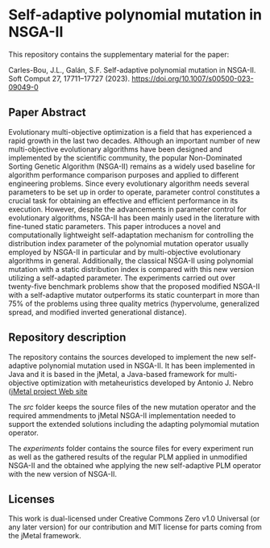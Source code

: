 # Self-adaptive polynomial mutation in NSGA-II

This repository contains the supplementary material for the paper:

Carles-Bou, J.L., Galán, S.F. Self-adaptive polynomial mutation in NSGA-II. Soft Comput 27, 17711–17727 (2023). 
https://doi.org/10.1007/s00500-023-09049-0

## Paper Abstract
Evolutionary multi-objective optimization is a field that has experienced a rapid growth in the last two decades. Although an important number of new multi-objective evolutionary algorithms have been designed and implemented by the scientific community, the popular Non-Dominated Sorting Genetic Algorithm (NSGA-II) remains as a widely used baseline for algorithm performance comparison purposes and applied to different engineering problems. Since every evolutionary algorithm needs several parameters to be set up in order to operate, parameter control constitutes a crucial task for obtaining an effective and efficient performance in its execution. However, despite the advancements in parameter control for evolutionary algorithms, NSGA-II has been mainly used in the literature with fine-tuned static parameters. This paper introduces a novel and computationally lightweight self-adaptation mechanism for controlling the distribution index parameter of the polynomial mutation operator usually employed by NSGA-II in particular and by multi-objective evolutionary algorithms in general. Additionally, the classical NSGA-II using polynomial mutation with a static distribution index is compared with this new version utilizing a self-adapted parameter. The experiments carried out over twenty-five benchmark problems show that the proposed modified NSGA-II with a self-adaptive mutator outperforms its static counterpart in more than 75% of the problems using three quality metrics (hypervolume, generalized spread, and modified inverted generational distance).

## Repository description
The repository contains the sources developed to implement the new self-adaptive polynomial mutation used in NSGA-II. It has been implemented in Java and it is based in the jMetal, a 
Java-based framework for multi-objective optimization with metaheuristics developed by Antonio J. Nebro ([jMetal project Web site](https://github.com/jMetal/jMetal.)

The *src* folder keeps the source files of the new mutation operator and the required ammendments to jMetal NSGA-II implementation needed to support the extended solutions including the adapting polymomial mutation operator.

The *experiments* folder contains the source files for every experiment run as well as the gathered results of the regular PLM applied in unmodified NSGA-II and the obtained whe applying the new
self-adaptive PLM operator with the new version of NSGA-II.


## 


## Licenses
This work is dual-licensed under Creative Commons Zero v1.0 Universal (or any later version) for our contribution and MIT license for parts coming from the jMetal framework.
